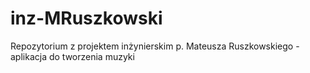 # inz-MRuszkowski
Repozytorium z projektem inżynierskim p. Mateusza Ruszkowskiego - aplikacja do tworzenia muzyki
